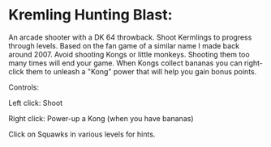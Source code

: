# Kremling Hunting Blast:
An arcade shooter with a DK 64 throwback. Shoot Kermlings to progress through levels. Based on the fan game of a similar name I made back around 2007. Avoid shooting Kongs or little monkeys. Shooting them too many times will end your game. When Kongs collect bananas you can right-click them to unleash a "Kong" power that will help you gain bonus points.

Controls: 

Left click: Shoot

Right click: Power-up a Kong (when you have bananas)

Click on Squawks in various levels for hints.
